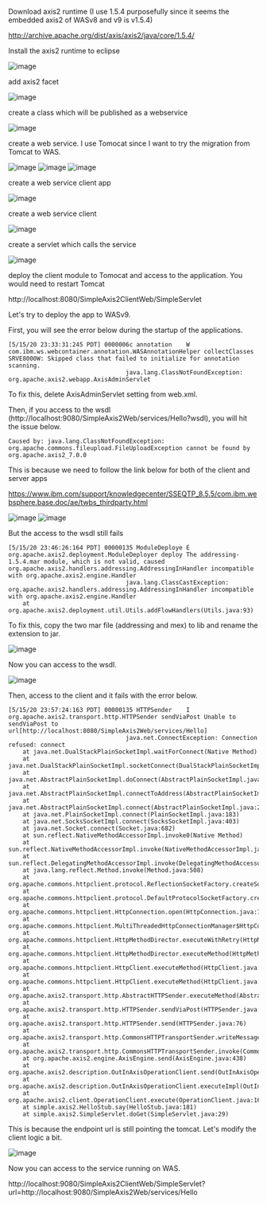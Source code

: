 Download axis2 runtime (I use 1.5.4 purposefully since it seems the embedded axis2 of WASv8 and v9 is v1.5.4)

http://archive.apache.org/dist/axis/axis2/java/core/1.5.4/

Install the axis2 runtime to eclipse

![image](https://user-images.githubusercontent.com/22098113/82112339-f3357480-9786-11ea-970c-452f243b8870.png)

add axis2 facet

![image](https://user-images.githubusercontent.com/22098113/82112461-23314780-9788-11ea-8b29-ce10cc56876b.png)

create a class which will be published as a webservice

![image](https://user-images.githubusercontent.com/22098113/82112516-786d5900-9788-11ea-8854-cdd4a00aaffb.png)

create a web service. I use Tomocat since I want to try the migration from Tomcat to WAS.

![image](https://user-images.githubusercontent.com/22098113/82112532-9c309f00-9788-11ea-9ba3-3c2bbd269428.png)
![image](https://user-images.githubusercontent.com/22098113/82112547-bcf8f480-9788-11ea-89df-1a93fe3062dd.png)
![image](https://user-images.githubusercontent.com/22098113/82112568-f16cb080-9788-11ea-85f7-b4933033e2ae.png)

create a web service client app

![image](https://user-images.githubusercontent.com/22098113/82112590-31cc2e80-9789-11ea-8eca-096512bfdef3.png)

create a web service client

![image](https://user-images.githubusercontent.com/22098113/82112611-5e804600-9789-11ea-8ea9-df7f77168b60.png)

create a servlet which calls the service

![image](https://user-images.githubusercontent.com/22098113/82112654-c8005480-9789-11ea-8139-350c742bf50a.png)

deploy the client module to Tomocat and access to the application. You would need to restart Tomcat

http://localhost:8080/SimpleAxis2ClientWeb/SimpleServlet

Let's try to deploy the app to WASv9.

First, you will see the error below during the startup of the applications.
```
[5/15/20 23:33:31:245 PDT] 0000006c annotation    W com.ibm.ws.webcontainer.annotation.WASAnnotationHelper collectClasses SRVE8000W: Skipped class that failed to initialize for annotation scanning.
                                 java.lang.ClassNotFoundException: org.apache.axis2.webapp.AxisAdminServlet
```

To fix this, delete AxisAdminServlet setting from web.xml.

Then, if you access to the wsdl (http://localhost:9080/SimpleAxis2Web/services/Hello?wsdl), you will hit the issue below.

```
Caused by: java.lang.ClassNotFoundException: org.apache.commons.fileupload.FileUploadException cannot be found by org.apache.axis2_7.0.0
```

This is because we need to follow the link below for both of the client and server apps

https://www.ibm.com/support/knowledgecenter/SSEQTP_8.5.5/com.ibm.websphere.base.doc/ae/twbs_thirdparty.html

![image](https://user-images.githubusercontent.com/22098113/82112830-ce8fcb80-978b-11ea-9317-8d1dd1fa2dbb.png)
![image](https://user-images.githubusercontent.com/22098113/82112872-17478480-978c-11ea-984d-257cdf83d6ed.png)

But the access to the wsdl still fails

```
[5/15/20 23:46:26:164 PDT] 00000135 ModuleDeploye E org.apache.axis2.deployment.ModuleDeployer deploy The addressing-1.5.4.mar module, which is not valid, caused org.apache.axis2.handlers.addressing.AddressingInHandler incompatible with org.apache.axis2.engine.Handler
                                 java.lang.ClassCastException: org.apache.axis2.handlers.addressing.AddressingInHandler incompatible with org.apache.axis2.engine.Handler
	at org.apache.axis2.deployment.util.Utils.addFlowHandlers(Utils.java:93)
```

To fix this, copy the two mar file (addressing and mex) to lib and rename the extension to jar.

![image](https://user-images.githubusercontent.com/22098113/82112911-a18fe880-978c-11ea-89c1-e2c83d0a248b.png)

Now you can access to the wsdl.

![image](https://user-images.githubusercontent.com/22098113/82112990-55917380-978d-11ea-9d5e-ffc600cd4e4d.png)

Then, access to the client and it fails with the error below.

```
[5/15/20 23:57:24:163 PDT] 00000135 HTTPSender    I org.apache.axis2.transport.http.HTTPSender sendViaPost Unable to sendViaPost to url[http://localhost:8080/SimpleAxis2Web/services/Hello]
                                 java.net.ConnectException: Connection refused: connect
	at java.net.DualStackPlainSocketImpl.waitForConnect(Native Method)
	at java.net.DualStackPlainSocketImpl.socketConnect(DualStackPlainSocketImpl.java:96)
	at java.net.AbstractPlainSocketImpl.doConnect(AbstractPlainSocketImpl.java:380)
	at java.net.AbstractPlainSocketImpl.connectToAddress(AbstractPlainSocketImpl.java:236)
	at java.net.AbstractPlainSocketImpl.connect(AbstractPlainSocketImpl.java:218)
	at java.net.PlainSocketImpl.connect(PlainSocketImpl.java:183)
	at java.net.SocksSocketImpl.connect(SocksSocketImpl.java:403)
	at java.net.Socket.connect(Socket.java:682)
	at sun.reflect.NativeMethodAccessorImpl.invoke0(Native Method)
	at sun.reflect.NativeMethodAccessorImpl.invoke(NativeMethodAccessorImpl.java:90)
	at sun.reflect.DelegatingMethodAccessorImpl.invoke(DelegatingMethodAccessorImpl.java:55)
	at java.lang.reflect.Method.invoke(Method.java:508)
	at org.apache.commons.httpclient.protocol.ReflectionSocketFactory.createSocket(ReflectionSocketFactory.java:140)
	at org.apache.commons.httpclient.protocol.DefaultProtocolSocketFactory.createSocket(DefaultProtocolSocketFactory.java:125)
	at org.apache.commons.httpclient.HttpConnection.open(HttpConnection.java:707)
	at org.apache.commons.httpclient.MultiThreadedHttpConnectionManager$HttpConnectionAdapter.open(MultiThreadedHttpConnectionManager.java:1361)
	at org.apache.commons.httpclient.HttpMethodDirector.executeWithRetry(HttpMethodDirector.java:387)
	at org.apache.commons.httpclient.HttpMethodDirector.executeMethod(HttpMethodDirector.java:171)
	at org.apache.commons.httpclient.HttpClient.executeMethod(HttpClient.java:397)
	at org.apache.commons.httpclient.HttpClient.executeMethod(HttpClient.java:346)
	at org.apache.axis2.transport.http.AbstractHTTPSender.executeMethod(AbstractHTTPSender.java:557)
	at org.apache.axis2.transport.http.HTTPSender.sendViaPost(HTTPSender.java:199)
	at org.apache.axis2.transport.http.HTTPSender.send(HTTPSender.java:76)
	at org.apache.axis2.transport.http.CommonsHTTPTransportSender.writeMessageWithCommons(CommonsHTTPTransportSender.java:400)
	at org.apache.axis2.transport.http.CommonsHTTPTransportSender.invoke(CommonsHTTPTransportSender.java:225)
	at org.apache.axis2.engine.AxisEngine.send(AxisEngine.java:438)
	at org.apache.axis2.description.OutInAxisOperationClient.send(OutInAxisOperation.java:402)
	at org.apache.axis2.description.OutInAxisOperationClient.executeImpl(OutInAxisOperation.java:229)
	at org.apache.axis2.client.OperationClient.execute(OperationClient.java:165)
	at simple.axis2.HelloStub.say(HelloStub.java:181)
	at simple.axis2.SimpleServlet.doGet(SimpleServlet.java:29)
 ```
 
 This is because the endpoint url is still pointing the tomcat. Let's modify the client logic a bit.
 
 ![image](https://user-images.githubusercontent.com/22098113/82113108-4eb73080-978e-11ea-82ee-df4fbeba19ca.png)
 
 Now you can access to the service running on WAS.
 
http://localhost:9080/SimpleAxis2ClientWeb/SimpleServlet?url=http://localhost:9080/SimpleAxis2Web/services/Hello

